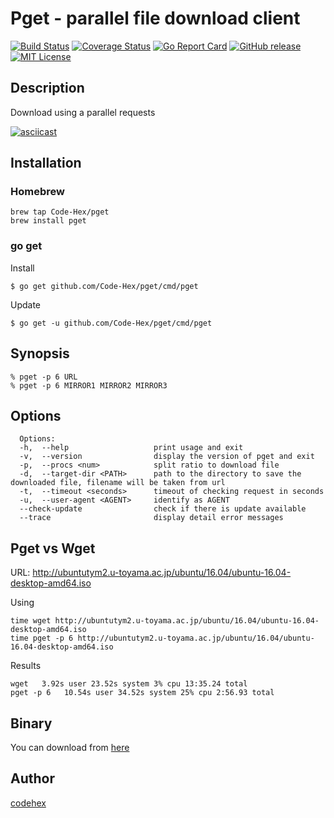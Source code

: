 Pget - parallel file download client
=======

[![Build Status](https://travis-ci.org/Code-Hex/pget.svg?branch=master)](https://travis-ci.org/Code-Hex/pget)
[![Coverage Status](https://coveralls.io/repos/github/Code-Hex/pget/badge.svg?branch=master)](https://coveralls.io/github/Code-Hex/pget?branch=master)
[![Go Report Card](https://goreportcard.com/badge/github.com/Code-Hex/pget)](https://goreportcard.com/report/github.com/Code-Hex/pget)
[![GitHub release](https://img.shields.io/github/release/Code-Hex/pget.svg)](https://github.com/Code-Hex/pget)
[![MIT License](http://img.shields.io/badge/license-MIT-blue.svg?style=flat)](LICENSE)
## Description

Download using a parallel requests

[![asciicast](https://asciinema.org/a/a505e9fpkdpd7ycefyjs3h5bb.png)](https://asciinema.org/a/a505e9fpkdpd7ycefyjs3h5bb)

## Installation

### Homebrew

	brew tap Code-Hex/pget
	brew install pget

### go get
Install

    $ go get github.com/Code-Hex/pget/cmd/pget

Update

    $ go get -u github.com/Code-Hex/pget/cmd/pget

## Synopsis

    % pget -p 6 URL 
    % pget -p 6 MIRROR1 MIRROR2 MIRROR3

## Options

```
  Options:
  -h,  --help                   print usage and exit
  -v,  --version                display the version of pget and exit
  -p,  --procs <num>            split ratio to download file
  -d,  --target-dir <PATH>    	path to the directory to save the downloaded file, filename will be taken from url
  -t,  --timeout <seconds>      timeout of checking request in seconds
  -u,  --user-agent <AGENT>     identify as AGENT
  --check-update                check if there is update available
  --trace                       display detail error messages
```

## Pget vs Wget

URL: http://ubuntutym2.u-toyama.ac.jp/ubuntu/16.04/ubuntu-16.04-desktop-amd64.iso

Using
```
time wget http://ubuntutym2.u-toyama.ac.jp/ubuntu/16.04/ubuntu-16.04-desktop-amd64.iso
time pget -p 6 http://ubuntutym2.u-toyama.ac.jp/ubuntu/16.04/ubuntu-16.04-desktop-amd64.iso
```
Results

```
wget   3.92s user 23.52s system 3% cpu 13:35.24 total
pget -p 6   10.54s user 34.52s system 25% cpu 2:56.93 total
```

## Binary
You can download from [here](https://github.com/Code-Hex/pget/releases)

## Author

[codehex](https://twitter.com/CodeHex)
